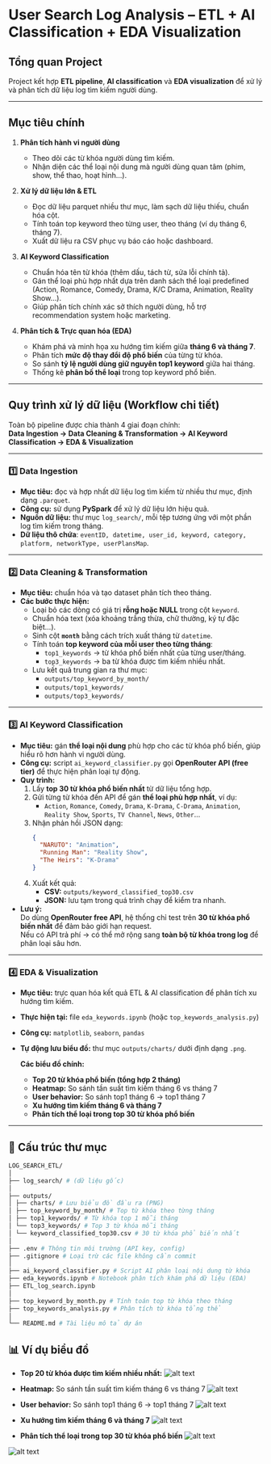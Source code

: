 # User Search Log Analysis – ETL + AI Classification + EDA Visualization

## Tổng quan Project

Project kết hợp **ETL pipeline**, **AI classification** và **EDA visualization** để xử lý và phân tích dữ liệu log tìm kiếm người dùng.

---

## Mục tiêu chính

1. **Phân tích hành vi người dùng**

   - Theo dõi các từ khóa người dùng tìm kiếm.
   - Nhận diện các thể loại nội dung mà người dùng quan tâm (phim, show, thể thao, hoạt hình…).

2. **Xử lý dữ liệu lớn & ETL**

   - Đọc dữ liệu parquet nhiều thư mục, làm sạch dữ liệu thiếu, chuẩn hóa cột.
   - Tính toán top keyword theo từng user, theo tháng (ví dụ tháng 6, tháng 7).
   - Xuất dữ liệu ra CSV phục vụ báo cáo hoặc dashboard.

3. **AI Keyword Classification**

   - Chuẩn hóa tên từ khóa (thêm dấu, tách từ, sửa lỗi chính tả).
   - Gán thể loại phù hợp nhất dựa trên danh sách thể loại predefined (Action, Romance, Comedy, Drama, K/C Drama, Animation, Reality Show…).
   - Giúp phân tích chính xác sở thích người dùng, hỗ trợ recommendation system hoặc marketing.

4. **Phân tích & Trực quan hóa (EDA)**
   - Khám phá và minh họa xu hướng tìm kiếm giữa **tháng 6 và tháng 7**.
   - Phân tích **mức độ thay đổi độ phổ biến** của từng từ khóa.
   - So sánh **tỷ lệ người dùng giữ nguyên top1 keyword** giữa hai tháng.
   - Thống kê **phân bố thể loại** trong top keyword phổ biến.

---

## Quy trình xử lý dữ liệu (Workflow chi tiết)

Toàn bộ pipeline được chia thành 4 giai đoạn chính:  
**Data Ingestion → Data Cleaning & Transformation → AI Keyword Classification → EDA & Visualization**

---

### 1️⃣ **Data Ingestion**

- **Mục tiêu:** đọc và hợp nhất dữ liệu log tìm kiếm từ nhiều thư mục, định dạng `.parquet`.
- **Công cụ:** sử dụng **PySpark** để xử lý dữ liệu lớn hiệu quả.
- **Nguồn dữ liệu:** thư mục `log_search/`, mỗi tệp tương ứng với một phần log tìm kiếm trong tháng.
- **Dữ liệu thô chứa**: `eventID, datetime, user_id, keyword, category, platform, networkType, userPlansMap`.

---

### 2️⃣ **Data Cleaning & Transformation**

- **Mục tiêu:** chuẩn hóa và tạo dataset phân tích theo tháng.
- **Các bước thực hiện:**
  - Loại bỏ các dòng có giá trị **rỗng hoặc NULL** trong cột `keyword`.
  - Chuẩn hóa text (xóa khoảng trắng thừa, chữ thường, ký tự đặc biệt...).
  - Sinh cột **`month`** bằng cách trích xuất tháng từ `datetime`.
  - Tính toán **top keyword của mỗi user theo từng tháng**:
    - `top1_keywords` → từ khóa phổ biến nhất của từng user/tháng.
    - `top3_keywords` → ba từ khóa được tìm kiếm nhiều nhất.
  - Lưu kết quả trung gian ra thư mục:
    - `outputs/top_keyword_by_month/`
    - `outputs/top1_keywords/`
    - `outputs/top3_keywords/`

---

### 3️⃣ **AI Keyword Classification**

- **Mục tiêu:** gán **thể loại nội dung** phù hợp cho các từ khóa phổ biến, giúp hiểu rõ hơn hành vi người dùng.
- **Công cụ:** script `ai_keyword_classifier.py` gọi **OpenRouter API (free tier)** để thực hiện phân loại tự động.
- **Quy trình:**
  1. Lấy **top 30 từ khóa phổ biến nhất** từ dữ liệu tổng hợp.
  2. Gửi từng từ khóa đến API để gán **thể loại phù hợp nhất**, ví dụ:
     - `Action`, `Romance`, `Comedy`, `Drama`, `K-Drama`, `C-Drama`, `Animation`, `Reality Show`, `Sports`, `TV Channel`, `News`, `Other`…
  3. Nhận phản hồi JSON dạng:
     ```json
     {
       "NARUTO": "Animation",
       "Running Man": "Reality Show",
       "The Heirs": "K-Drama"
     }
     ```
  4. Xuất kết quả:
     - **CSV:** `outputs/keyword_classified_top30.csv`
     - **JSON:** lưu tạm trong quá trình chạy để kiểm tra nhanh.
- **Lưu ý:**  
  Do dùng **OpenRouter free API**, hệ thống chỉ test trên **30 từ khóa phổ biến nhất** để đảm bảo giới hạn request.  
  Nếu có API trả phí → có thể mở rộng sang **toàn bộ từ khóa trong log** để phân loại sâu hơn.

---

### 4️⃣ **EDA & Visualization**

- **Mục tiêu:** trực quan hóa kết quả ETL & AI classification để phân tích xu hướng tìm kiếm.
- **Thực hiện tại:** file `eda_keywords.ipynb` (hoặc `top_keywords_analysis.py`)
- **Công cụ:** `matplotlib`, `seaborn`, `pandas`
- **Tự động lưu biểu đồ:** thư mục `outputs/charts/` dưới định dạng `.png`.

  **Các biểu đồ chính:**

  - **Top 20 từ khóa phổ biến (tổng hợp 2 tháng)**
  - **Heatmap:** So sánh tần suất tìm kiếm tháng 6 vs tháng 7
  - **User behavior:** So sánh top1 tháng 6 → top1 tháng 7
  - **Xu hướng tìm kiếm tháng 6 và tháng 7**
  - **Phân tích thể loại trong top 30 từ khóa phổ biến**

---

## 📂 Cấu trúc thư mục

```bash
LOG_SEARCH_ETL/
│
├── log_search/ # (dữ liệu gốc)
│
├── outputs/
│ ├── charts/ # Lưu biểu đồ đầu ra (PNG)
│ ├── top_keyword_by_month/ # Top từ khóa theo từng tháng
│ ├── top1_keywords/ # Từ khóa top 1 mỗi tháng
│ └── top3_keywords/ # Top 3 từ khóa mỗi tháng
│ └── keyword_classified_top30.csv # 30 từ khóa phổ biến nhất
│
├── .env # Thông tin môi trường (API key, config)
├── .gitignore # Loại trừ các file không cần commit
│
├── ai_keyword_classifier.py # Script AI phân loại nội dung từ khóa
├── eda_keywords.ipynb # Notebook phân tích khám phá dữ liệu (EDA)
├── ETL_log_search.ipynb
│
├── top_keyword_by_month.py # Tính toán top từ khóa theo tháng
├── top_keywords_analysis.py # Phân tích từ khóa tổng thể
│
└── README.md # Tài liệu mô tả dự án

```

## 📊 Ví dụ biểu đồ

- **Top 20 từ khóa được tìm kiếm nhiều nhất:**
  ![alt text](image.png)

- **Heatmap:** So sánh tần suất tìm kiếm tháng 6 vs tháng 7
  ![alt text](image-1.png)

- **User behavior:** So sánh top1 tháng 6 → top1 tháng 7
  ![alt text](image-2.png)

- **Xu hướng tìm kiếm tháng 6 và tháng 7**
  ![alt text](image-3.png)

- **Phân tích thể loại trong top 30 từ khóa phổ biến**
  ![alt text](image-4.png)

![alt text](image-5.png)
